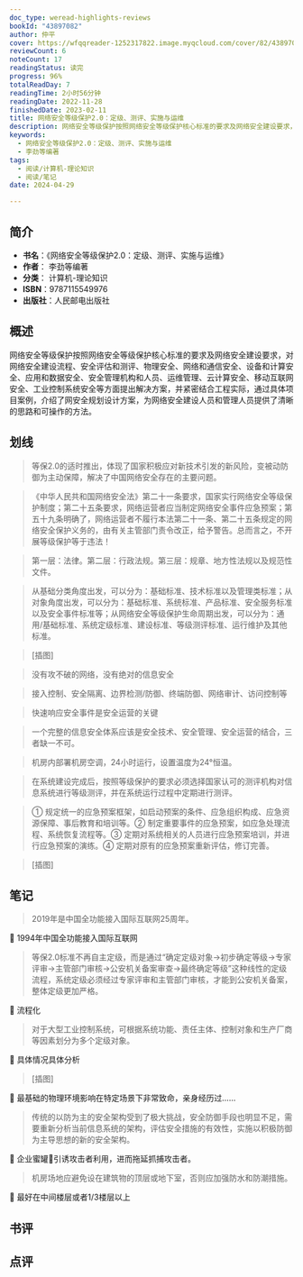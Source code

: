 ```yaml
---
doc_type: weread-highlights-reviews
bookId: "43897082"
author: 仲平
cover: https://wfqqreader-1252317822.image.myqcloud.com/cover/82/43897082/t7_43897082.jpg
reviewCount: 6
noteCount: 17
readingStatus: 读完
progress: 96%
totalReadDay: 7
readingTime: 2小时56分钟
readingDate: 2022-11-28
finishedDate: 2023-02-11
title: 网络安全等级保护2.0：定级、测评、实施与运维
description: 网络安全等级保护按照网络安全等级保护核心标准的要求及网络安全建设要求，对网络安全建设流程、安全评估和测评、物理安全、网络和通信安全、设备和计算安全、应用和数据安全、安全管理机构和人员、运维管理、云计算安全、移动互联网安全、工业控制系统安全等方面提出解决方案，并紧密结合工程实际，通过具体项目案例，介绍了网安全规划设计方案，为网络安全建设人员和管理人员提供了清晰的思路和可操作的方法。
keywords:
  - 网络安全等级保护2.0：定级、测评、实施与运维
  - 李劲等编著
tags:
  - 阅读/计算机-理论知识
  - 阅读/笔记
date: 2024-04-29

---
```


## 简介

- **书名**：《网络安全等级保护2.0：定级、测评、实施与运维》
- **作者**： 李劲等编著
- **分类**： 计算机-理论知识
- **ISBN**：9787115549976
- **出版社**：人民邮电出版社

## 概述

网络安全等级保护按照网络安全等级保护核心标准的要求及网络安全建设要求，对网络安全建设流程、安全评估和测评、物理安全、网络和通信安全、设备和计算安全、应用和数据安全、安全管理机构和人员、运维管理、云计算安全、移动互联网安全、工业控制系统安全等方面提出解决方案，并紧密结合工程实际，通过具体项目案例，介绍了网安全规划设计方案，为网络安全建设人员和管理人员提供了清晰的思路和可操作的方法。

## 划线 
 

> 等保2.0的适时推出，体现了国家积极应对新技术引发的新风险，变被动防御为主动保障，解决了中国网络安全存在的主要问题。 

> 《中华人民共和国网络安全法》第二十一条要求，国家实行网络安全等级保护制度；第二十五条要求，网络运营者应当制定网络安全事件应急预案；第五十九条明确了，网络运营者不履行本法第二十一条、第二十五条规定的网络安全保护义务的，由有关主管部门责令改正，给予警告。总而言之，不开展等级保护等于违法！ 

> 第一层：法律。第二层：行政法规。第三层：规章、地方性法规以及规范性文件。 

> 从基础分类角度出发，可以分为：基础标准、技术标准以及管理类标准；从对象角度出发，可以分为：基础标准、系统标准、产品标准、安全服务标准以及安全事件标准等；从网络安全等级保护生命周期出发，可以分为：通用/基础标准、系统定级标准、建设标准、等级测评标准、运行维护及其他标准。 

> [插图] 

> 没有攻不破的网络，没有绝对的信息安全 

> 接入控制、安全隔离、边界检测/防御、终端防御、网络审计、访问控制等 

> 快速响应安全事件是安全运营的关键 

> 一个完整的信息安全体系应该是安全技术、安全管理、安全运营的结合，三者缺一不可。 

> 机房内部署机房空调，24小时运行，设置温度为24°恒温。 

> 在系统建设完成后，按照等级保护的要求必须选择国家认可的测评机构对信息系统进行等级测评，并在系统运行过程中定期进行测评。 

> ① 规定统一的应急预案框架，如启动预案的条件、应急组织构成、应急资源保障、事后教育和培训等。② 制定重要事件的应急预案，如应急处理流程、系统恢复流程等。③ 定期对系统相关的人员进行应急预案培训，并进行应急预案的演练。④ 定期对原有的应急预案重新评估，修订完善。 

> [插图]

## 笔记


> 2019年是中国全功能接入国际互联网25周年。

💭 1994年中国全功能接入国际互联网

> 等保2.0标准不再自主定级，而是通过“确定定级对象→初步确定等级→专家评审→主管部门审核→公安机关备案审查→最终确定等级”这种线性的定级流程，系统定级必须经过专家评审和主管部门审核，才能到公安机关备案，整体定级更加严格。

💭 流程化

> 对于大型工业控制系统，可根据系统功能、责任主体、控制对象和生产厂商等因素划分为多个定级对象。

💭 具体情况具体分析

> [插图]

💭 最基础的物理环境影响在特定场景下非常致命，亲身经历过……

> 传统的以防为主的安全架构受到了极大挑战，安全防御手段也明显不足，需要重新分析当前信息系统的架构，评估安全措施的有效性，实施以积极防御为主导思想的新的安全架构。

💭 企业蜜罐🍯引诱攻击者利用，进而拖延抓捕攻击者。

> 机房场地应避免设在建筑物的顶层或地下室，否则应加强防水和防潮措施。

💭 最好在中间楼层或者1/3楼层以上

## 书评


## 点评
